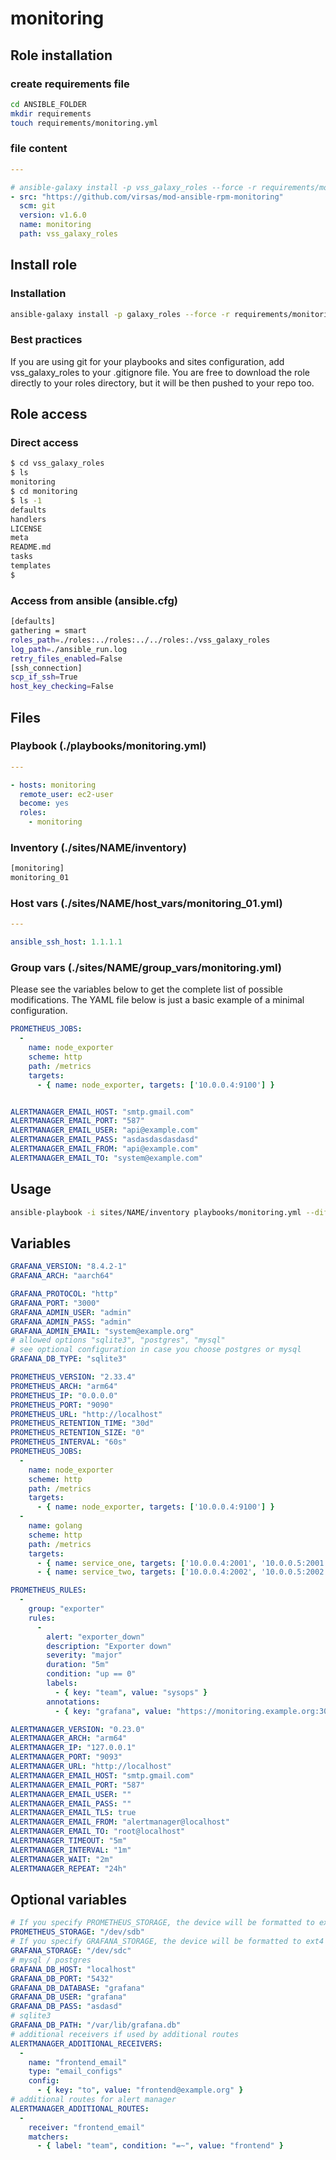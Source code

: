 # monitoring

## Role installation

### create requirements file

``` bash
cd ANSIBLE_FOLDER
mkdir requirements
touch requirements/monitoring.yml
```

### file content

``` yaml
---

# ansible-galaxy install -p vss_galaxy_roles --force -r requirements/monitoring.yml
- src: "https://github.com/virsas/mod-ansible-rpm-monitoring"
  scm: git
  version: v1.6.0
  name: monitoring
  path: vss_galaxy_roles
```

## Install role

### Installation

``` bash
ansible-galaxy install -p galaxy_roles --force -r requirements/monitoring.yml
```

### Best practices

If you are using git for your playbooks and sites configuration, add vss_galaxy_roles to your .gitignore file. You are free to download the role directly to your roles directory, but it will be then pushed to your repo too.

## Role access

### Direct access

``` bash
$ cd vss_galaxy_roles
$ ls
monitoring
$ cd monitoring
$ ls -1
defaults
handlers
LICENSE
meta
README.md
tasks
templates
$
```

### Access from ansible (ansible.cfg)

``` bash
[defaults]
gathering = smart
roles_path=./roles:../roles:../../roles:./vss_galaxy_roles
log_path=./ansible_run.log
retry_files_enabled=False
[ssh_connection]
scp_if_ssh=True
host_key_checking=False
```

## Files

### Playbook (./playbooks/monitoring.yml)

``` yaml
---

- hosts: monitoring
  remote_user: ec2-user
  become: yes
  roles:
    - monitoring
```

### Inventory (./sites/NAME/inventory)

``` txt
[monitoring]
monitoring_01
```

### Host vars (./sites/NAME/host_vars/monitoring_01.yml)

``` yaml
---

ansible_ssh_host: 1.1.1.1
```

### Group vars (./sites/NAME/group_vars/monitoring.yml)

Please see the variables below to get the complete list of possible modifications. The YAML file below is just a basic example of a minimal configuration.

``` yaml
PROMETHEUS_JOBS:
  -
    name: node_exporter
    scheme: http
    path: /metrics
    targets:
      - { name: node_exporter, targets: ['10.0.0.4:9100'] }


ALERTMANAGER_EMAIL_HOST: "smtp.gmail.com"
ALERTMANAGER_EMAIL_PORT: "587"
ALERTMANAGER_EMAIL_USER: "api@example.com"
ALERTMANAGER_EMAIL_PASS: "asdasdasdasdasd"
ALERTMANAGER_EMAIL_FROM: "api@example.com"
ALERTMANAGER_EMAIL_TO: "system@example.com"
```

## Usage

``` bash
ansible-playbook -i sites/NAME/inventory playbooks/monitoring.yml --diff
```

## Variables

``` yml
GRAFANA_VERSION: "8.4.2-1"
GRAFANA_ARCH: "aarch64"

GRAFANA_PROTOCOL: "http"
GRAFANA_PORT: "3000"
GRAFANA_ADMIN_USER: "admin"
GRAFANA_ADMIN_PASS: "admin"
GRAFANA_ADMIN_EMAIL: "system@example.org"
# allowed options "sqlite3", "postgres", "mysql"
# see optional configuration in case you choose postgres or mysql
GRAFANA_DB_TYPE: "sqlite3"

PROMETHEUS_VERSION: "2.33.4"
PROMETHEUS_ARCH: "arm64"
PROMETHEUS_IP: "0.0.0.0"
PROMETHEUS_PORT: "9090"
PROMETHEUS_URL: "http://localhost"
PROMETHEUS_RETENTION_TIME: "30d"
PROMETHEUS_RETENTION_SIZE: "0"
PROMETHEUS_INTERVAL: "60s"
PROMETHEUS_JOBS:
  -
    name: node_exporter
    scheme: http
    path: /metrics
    targets:
      - { name: node_exporter, targets: ['10.0.0.4:9100'] }
  -
    name: golang
    scheme: http
    path: /metrics
    targets:
      - { name: service_one, targets: ['10.0.0.4:2001', '10.0.0.5:2001'] }
      - { name: service_two, targets: ['10.0.0.4:2002', '10.0.0.5:2002'] }

PROMETHEUS_RULES:
  -
    group: "exporter"
    rules:
      -
        alert: "exporter_down"
        description: "Exporter down"
        severity: "major"
        duration: "5m"
        condition: "up == 0"
        labels:
          - { key: "team", value: "sysops" }
        annotations:
          - { key: "grafana", value: "https://monitoring.example.org:3000/d/abcdefghi/node-exporter-full?orgId=1" }

ALERTMANAGER_VERSION: "0.23.0"
ALERTMANAGER_ARCH: "arm64"
ALERTMANAGER_IP: "127.0.0.1"
ALERTMANAGER_PORT: "9093"
ALERTMANAGER_URL: "http://localhost"
ALERTMANAGER_EMAIL_HOST: "smtp.gmail.com"
ALERTMANAGER_EMAIL_PORT: "587"
ALERTMANAGER_EMAIL_USER: ""
ALERTMANAGER_EMAIL_PASS: ""
ALERTMANAGER_EMAIL_TLS: true
ALERTMANAGER_EMAIL_FROM: "alertmanager@localhost"
ALERTMANAGER_EMAIL_TO: "root@localhost"
ALERTMANAGER_TIMEOUT: "5m"
ALERTMANAGER_INTERVAL: "1m"
ALERTMANAGER_WAIT: "2m"
ALERTMANAGER_REPEAT: "24h"
```

## Optional variables

``` yml
# If you specify PROMETHEUS_STORAGE, the device will be formatted to ext4 and mounted to /var/lib/prometheus for data scraping
PROMETHEUS_STORAGE: "/dev/sdb"
# If you specify GRAFANA_STORAGE, the device will be formatted to ext4 and mounted to /var/lib/grafana for sqlite database
GRAFANA_STORAGE: "/dev/sdc"
# mysql / postgres
GRAFANA_DB_HOST: "localhost"
GRAFANA_DB_PORT: "5432"
GRAFANA_DB_DATABASE: "grafana"
GRAFANA_DB_USER: "grafana"
GRAFANA_DB_PASS: "asdasd"
# sqlite3
GRAFANA_DB_PATH: "/var/lib/grafana.db"
# additional receivers if used by additional routes
ALERTMANAGER_ADDITIONAL_RECEIVERS:
  -
    name: "frontend_email"
    type: "email_configs"
    config:
      - { key: "to", value: "frontend@example.org" }
# additional routes for alert manager
ALERTMANAGER_ADDITIONAL_ROUTES:
  -
    receiver: "frontend_email"
    matchers:
      - { label: "team", condition: "=~", value: "frontend" }
```
